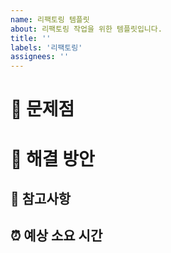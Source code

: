 ```yaml
---
name: 리팩토링 템플릿
about: 리팩토링 작업을 위한 템플릿입니다.
title: ''
labels: '리팩토링'
assignees: ''
---
```


# 🔨 문제점

# 📑 해결 방안

## 🚧 참고사항

## ⏰ 예상 소요 시간
